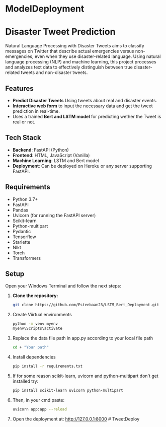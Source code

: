 # ModelDeployment
 
# Disaster Tweet Prediction

Natural Language Processing with Disaster Tweets aims to classify messages on Twitter that describe actual emergencies versus non-emergencies, even when they use disaster-related language. Using natural language processing (NLP) and machine learning, this project processes and analyzes text data to effectively distinguish between true disaster-related tweets and non-disaster tweets.

## Features

- **Predict Disaster Tweets** Using tweets about real and disaster events.
- **Interactive web form** to input the necessary data and get the tweet prediction in real-time.
- Uses a trained **Bert and LSTM model** for predicting wether the Tweet is real or not.

## Tech Stack

- **Backend**: FastAPI (Python)
- **Frontend**: HTML, JavaScript (Vanilla)
- **Machine Learning**: LSTM and Bert model
- **Deployment**: Can be deployed on Heroku or any server supporting FastAPI.

## Requirements

- Python 3.7+
- FastAPI
- Pandas
- Uvicorn (for running the FastAPI server)
- Scikit-learn
- Python-multipart
- Pydantic
- Tensorflow
- Starlette
- Nlkt
- Torch
- Transformers

## Setup
Open your Windows Terminal and follow the next steps:

1. **Clone the repository:**

   ```bash
   git clone https://github.com/Esteebaan23/LSTM_Bert_Deployment.git
   
2. Create Viirtual environments
   ```bash
   python -m venv myenv
   myenv\Scripts\activate
3. Replace the data file path in app.py according to your local file path
   ```bash
   cd + "Your path"
4. Install dependencies
    ```bash
    pip install -r requirements.txt

5. If for some reason scikit-learn, uvicorn and python-multipart don't get installed try:
   ```bash
   pip install scikit-learn uvicorn python-multipart

6. Then, in your cmd paste:
   ```bash
   uvicorn app:app --reload
   
7. Open the deployment at: http://127.0.0.1:8000
#   T w e e t D e p l o y  
 
